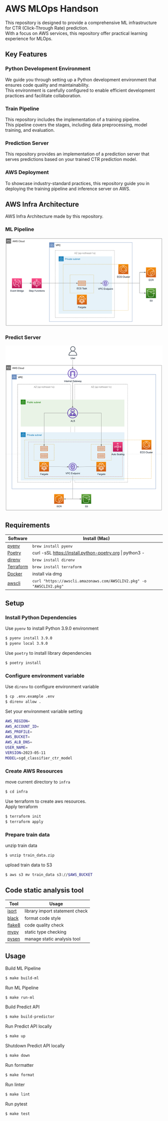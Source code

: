 # AWS MLOps Handson
This repository is designed to provide a comprehensive ML infrastructure for CTR (Click-Through Rate) prediction.  
With a focus on AWS services, this repository offer practical learning experience for MLOps.

## Key Features
### Python Development Environment  
We guide you through setting up a Python development environment that ensures code quality and maintainability.   
This environment is carefully configured to enable efficient development practices and facilitate collaboration.

### Train Pipeline
This repository includes the implementation of a training pipeline.   
This pipeline covers the stages, including data preprocessing, model training, and evaluation.   

### Prediction Server
This repository provides an implementation of a prediction server that serves predictions based on your trained CTR prediction model.   

### AWS Deployment
To showcase industry-standard practices, this repository guide you in deploying the training pipeline and inference server on AWS. 


## AWS Infra Architecture
AWS Infra Architecture made by this repository.

### ML Pipeline
![ml_pipeline](./imgs/ml_pipeline_architecture.png)

### Predict Server
![predict_server](./imgs/predict_server_architecture.png)

## Requirements
| Software                   | Install (Mac)              |
|----------------------------|----------------------------|
| [pyenv](https://github.com/pyenv/pyenv#installation)             | `brew install pyenv`       |
| [Poetry](https://python-poetry.org/docs/#installation)           | curl -sSL https://install.python-poetry.org &#x7C; python3 - |
| [direnv](https://formulae.brew.sh/formula/direnv)           | `brew install direnv`      |
| [Terraform](https://developer.hashicorp.com/terraform/tutorials/aws-get-started/install-cli#install-terraform)    | `brew install terraform`   |
| [Docker](https://docs.docker.com/desktop/install/mac-install/) | install via dmg |
| [awscli](https://docs.aws.amazon.com/cli/latest/userguide/getting-started-installjkkkkj.html) | `curl "https://awscli.amazonaws.com/AWSCLIV2.pkg" -o "AWSCLIV2.pkg"` |

## Setup
### Install Python Dependencies
Use `pyenv` to install Python 3.9.0 environment
```bash
$ pyenv install 3.9.0
$ pyenv local 3.9.0
```

Use `poetry` to install library dependencies 
```bash
$ poetry install
```

### Configure environment variable
Use `direnv` to configure environment variable
```bash
$ cp .env.example .env
$ direnv allow .
```
Set your environment variable setting
```bash
AWS_REGION=
AWS_ACCOUNT_ID=
AWS_PROFILE=
AWS_BUCKET=
AWS_ALB_DNS=
USER_NAME=
VERSION=2023-05-11
MODEL=sgd_classifier_ctr_model
```

### Create AWS Resources
move current directory to `infra` 
```bash
$ cd infra
```

Use terraform to create aws resources.   
Apply terraform
```bash
$ terraform init
$ terraform apply
```

### Prepare train data
unzip train data
```bash
$ unzip train_data.zip
```

upload train data to S3
```bash
$ aws s3 mv train_data s3://$AWS_BUCKET
```

## Code static analysis tool
| Tool                   | Usage              |
|----------------------------|----------------------------|
| [isort](https://pycqa.github.io/isort/)             | library import statement check     |
| [black](https://pypi.org/project/black/)           | format code style  |
| [flake8](https://flake8.pycqa.org/en/latest/)           | code quality check      |
| [mypy](https://mypy.readthedocs.io/en/stable/)    |  static type checking |
| [pysen](https://github.com/pfnet/pysen)    | manage static analysis tool  |



## Usage
Build ML Pipeline
```bash
$ make build-ml
```

Run ML Pipeline
```bash
$ make run-ml
```

Build Predict API
```bash
$ make build-predictor
```

Run Predict API locally
```bash
$ make up
```

Shutdown Predict API locally
```bash
$ make down
```

Run formatter
```bash
$ make format
```

Run linter 
```bash
$ make lint 
```

Run pytest 
```bash
$ make test 
```
